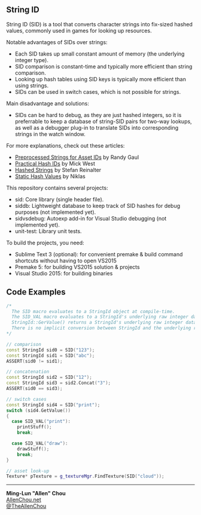 ## String ID

String ID (SID) is a tool that converts character strings into fix-sized hashed values, commonly used in games for looking up resources.

Notable advantages of SIDs over strings:
  * Each SID takes up small constant amount of memory (the underlying integer type).
  * SID comparison is constant-time and typically more efficient than string comparison.
  * Looking up hash tables using SID keys is typically more efficient than using strings.
  * SIDs can be used in switch cases, which is not possible for strings.

Main disadvantage and solutions:
  * SIDs can be hard to debug, as they are just hashed integers, so it is preferrable to keep a database of string-SID pairs for two-way lookups, as well as a debugger plug-in to translate SIDs into corresponding strings in the watch window.
 
For more explanations, check out these articles:
  * [Preprocessed Strings for Asset IDs](http://www.randygaul.net/2015/12/11/preprocessed-strings-for-asset-ids/) by Randy Gaul
  * [Practical Hash IDs](http://cowboyprogramming.com/2007/01/04/practical-hash-ids/) by Mick West
  * [Hashed Strings](https://blog.molecular-matters.com/2011/06/24/hashed-strings/) by Stefan Reinalter
  * [Static Hash Values](http://bitsquid.blogspot.com/2010/10/static-hash-values.html) by Niklas

This repository contains several projects:  
  * sid: Core library (single header file).
  * siddb: Lightweight database to keep track of SID hashes for debug purposes (not implemented yet).
  * sidvsdebug: Autoexp add-in for Visual Studio debugging (not implemented yet).
  * unit-test: Library unit tests.

To build the projects, you need:  
  * Sublime Text 3 (optional): for convenient premake & build command shortcuts without having to open VS2015
  * Premake 5: for building VS2015 solution & projects
  * Visual Studio 2015: for building binaries


## Code Examples
```C++
/*
  The SID macro evaluates to a StringId object at compile-time.
  The SID_VAL macro evaluates to a StringId's underlying raw integer data at compile-time.
  StringId::GerValue() returns a StringId's underlying raw integer data.
  There is no implicit conversion between StringId and the underlying raw integer type.
*/

// comparison
const StringId sid0 = SID("123");
const StringId sid1 = SID("abc");
ASSERT(sid0 != sid1);

// concatenation
const StringId sid2 = SID("12");
const StringId sid3 = sid2.Concat("3");
ASSERT(sid0 == sid3);

// switch cases
const StringId sid4 = SID("print");
switch (sid4.GetValue())
{
  case SID_VAL("print"):
    printStuff();
    break;

  case SID_VAL("draw"):
    drawStuff();
    break;
}

// asset look-up
Texture* pTexture = g_textureMgr.FindTexture(SID("cloud"));
```

----
**Ming-Lun "Allen" Chou**  
[AllenChou.net](http://AllenChou.net)  
[@TheAllenChou](http://twitter.com/TheAllenChou)  
